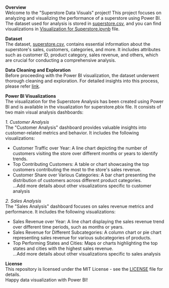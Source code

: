 **Overview**<br>
Welcome to the "Superstore Data Visuals" project! This project focuses on analyzing and visualizing the performance of a superstore using Power BI. The dataset used for analysis is stored in [superstore.csv](https://github.com/ir-4/PowerBI/blob/main/Superstore%20data%20visuals/superstore.csv), and you can find visualizations in [Visualization for Superstore.ipynb](https://github.com/ir-4/PowerBI/blob/main/Superstore%20data%20visuals/Visualization%20for%20Superstore.pbix) file.

**Dataset**<br>
The dataset, [superstore.csv](https://github.com/ir-4/PowerBI/blob/main/Superstore%20data%20visuals/superstore.csv), contains essential information about the superstore's sales, customers, categories, and more. It includes attributes such as customer ID, product category, sales revenue, and others, which are crucial for conducting a comprehensive analysis.

**Data Cleaning and Exploration**<br>
Before proceeding with the Power BI visualization, the dataset underwent thorough cleaning and exploration. For detailed insights into this process, please refer [link](https://github.com/ir-4/Data-Analysis-using-Python/blob/main/Superstore%20Performance%20Analysis/Data%20Analysis.ipynb).

**Power BI Visualizations**<br>
The visualization for the Superstore Analysis has been created using Power BI and is available in the visualization for superstore.pbix file. It consists of two main visual analysis dashboards:

_1. Customer Analysis_<br>
The "Customer Analysis" dashboard provides valuable insights into customer-related metrics and behavior. It includes the following visualizations:
- Customer Traffic over Year: A line chart depicting the number of customers visiting the store over different months or years to identify trends.<br>
- Top Contributing Customers: A table or chart showcasing the top customers contributing the most to the store's sales revenue.<br>
- Customer Share over Various Categories: A bar chart presenting the distribution of customers across different product categories.<br>
...Add more details about other visualizations specific to customer analysis

_2. Sales Analysis_<br>
The "Sales Analysis" dashboard focuses on sales revenue metrics and performance. It includes the following visualizations:<br>
- Sales Revenue over Year: A line chart displaying the sales revenue trend over different time periods, such as months or years.<br>
- Sales Revenue for Different Subcategories: A column chart or pie chart representing sales revenue for various subcategories of products.<br>
- Top Performing States and Cities: Maps or charts highlighting the top states and cities with the highest sales revenue.<br>
...Add more details about other visualizations specific to sales analysis<br>

**License**<br>
This repository is licensed under the MIT License - see the [LICENSE](https://github.com/git/git-scm.com/blob/main/MIT-LICENSE.txt) file for details.<br>
Happy data visualization with Power BI!

